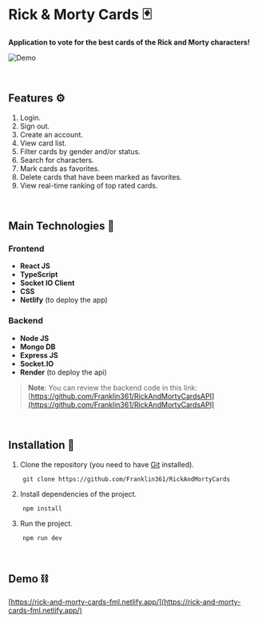 # Rick & Morty Cards 🃏
**Application to vote for the best cards of the Rick and Morty characters!**

![Demo](https://res.cloudinary.com/dnxchppfm/image/upload/v1661271445/franklin-page/rick_1_u1e3i9.webp)

&nbsp;

## Features ⚙️

1. Login. 
2. Sign out. 
3. Create an account. 
4. View card list. 
5. Filter cards by gender and/or status. 
6. Search for characters. 
7. Mark cards as favorites. 
8. Delete cards that have been marked as favorites. 
9. View real-time ranking of top rated cards.


&nbsp;

## Main Technologies 🧪

### Frontend
- **React JS**
- **TypeScript**
- **Socket IO Client** 
- **CSS** 
- **Netlify** (to deploy the app)


### Backend
- **Node JS**
- **Mongo DB**
- **Express JS**
- **Socket.IO**
- **Render** (to deploy the api)

> **Note**: You can review the backend code in this link: [https://github.com/Franklin361/RickAndMortyCardsAPI](https://github.com/Franklin361/RickAndMortyCardsAPI)

&nbsp;


## **Installation 🧰**

1. Clone the repository (you need to have [Git](https://git-scm.com) installed).

```shell
    git clone https://github.com/Franklin361/RickAndMortyCards
```

2.  Install dependencies of the project.

```shell
    npm install
```

3. Run the project.
```shell
    npm run dev
```
&nbsp;

## **Demo ⛓️**

[https://rick-and-morty-cards-fml.netlify.app/](https://rick-and-morty-cards-fml.netlify.app/)
